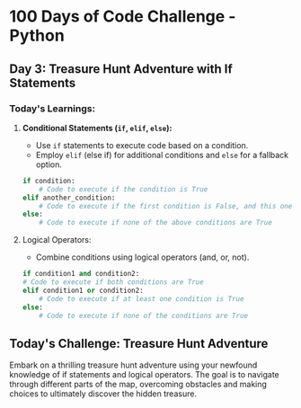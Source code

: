 # 100 Days of Code Challenge - Python

## Day 3: Treasure Hunt Adventure with If Statements

### Today's Learnings:

1. **Conditional Statements (`if`, `elif`, `else`):**
   - Use `if` statements to execute code based on a condition.
   - Employ `elif` (else if) for additional conditions and `else` for a fallback option.

   ```python
   if condition:
       # Code to execute if the condition is True
   elif another_condition:
       # Code to execute if the first condition is False, and this one is True
   else:
       # Code to execute if none of the above conditions are True
    ```
2. Logical Operators:
    - Combine conditions using logical operators (and, or, not).

    ```python
    if condition1 and condition2:
    # Code to execute if both conditions are True
    elif condition1 or condition2:
        # Code to execute if at least one condition is True
    else:
        # Code to execute if none of the conditions are True
    ```
    
## Today's Challenge: Treasure Hunt Adventure

Embark on a thrilling treasure hunt adventure using your newfound knowledge of if statements and logical operators. The goal is to navigate through different parts of the map, overcoming obstacles and making choices to ultimately discover the hidden treasure.